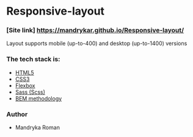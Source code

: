 # Responsive-layout
### [Site link] https://mandrykar.github.io/Responsive-layout/

Layout supports mobile (up-to-400) and desktop (up-to-1400) versions

### The tech stack is:

- [HTML5](https://en.wikipedia.org/wiki/HTML5)
- [CSS3](https://en.wikipedia.org/wiki/Cascading_Style_Sheets)
- [Flexbox](https://en.wikipedia.org/wiki/CSS_Flexible_Box_Layout)
- [Sass (Scss)](https://sass-lang.com/)
- [BEM methodology](https://en.bem.info/methodology/)

### Author

- Mandryka Roman
